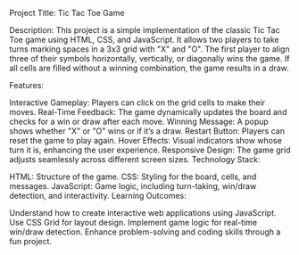 Project Title: Tic Tac Toe Game

Description: This project is a simple implementation of the classic Tic Tac Toe game using HTML, CSS, and JavaScript. It allows two players to take turns marking spaces in a 3x3 grid with "X" and "O". The first player to align three of their symbols horizontally, vertically, or diagonally wins the game. If all cells are filled without a winning combination, the game results in a draw.

Features:

Interactive Gameplay: Players can click on the grid cells to make their moves.
Real-Time Feedback: The game dynamically updates the board and checks for a win or draw after each move.
Winning Message: A popup shows whether "X" or "O" wins or if it’s a draw.
Restart Button: Players can reset the game to play again.
Hover Effects: Visual indicators show whose turn it is, enhancing the user experience.
Responsive Design: The game grid adjusts seamlessly across different screen sizes.
Technology Stack:

HTML: Structure of the game.
CSS: Styling for the board, cells, and messages.
JavaScript: Game logic, including turn-taking, win/draw detection, and interactivity.
Learning Outcomes:

Understand how to create interactive web applications using JavaScript.
Use CSS Grid for layout design.
Implement game logic for real-time win/draw detection.
Enhance problem-solving and coding skills through a fun project.

